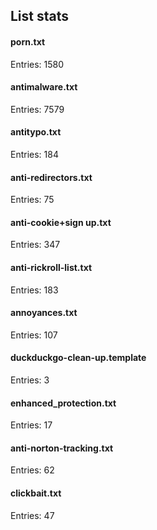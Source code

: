 ## List stats
#### porn.txt
Entries: 1580 <br> 
#### antimalware.txt
Entries: 7579 <br> 
#### antitypo.txt
Entries: 184 <br> 
#### anti-redirectors.txt
Entries: 75 <br> 
#### anti-cookie+sign up.txt
Entries: 347 <br> 
#### anti-rickroll-list.txt
Entries: 183 <br> 
#### annoyances.txt
Entries: 107 <br> 
#### duckduckgo-clean-up.template
Entries: 3 <br> 
#### enhanced_protection.txt
Entries: 17 <br> 
#### anti-norton-tracking.txt
Entries: 62 <br> 
#### clickbait.txt
Entries: 47 <br> 
